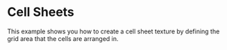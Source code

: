 # Cell Sheets

This example shows you how to create a cell sheet texture by defining the grid area that the cells are arranged in.
